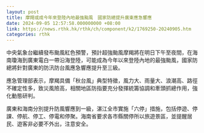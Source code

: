 ```yaml
---
layout: post
title: 摩羯或成今年來登陸內地最強颱風　國家防總提升廣東應急響應
date: 2024-09-05 12:57:58.000000000 +08:00
link: https://news.rthk.hk/rthk/ch/component/k2/1769250-20240905.htm
categories: rthk
---
```


中央氣象台繼續發布颱風紅色預警，預計超強颱風摩羯將在明日下午至夜間，在海南瓊海到廣東電白一帶沿海登陸，可能成為今年以來登陸內地的最強颱風，國家防總將針對廣東的防汛防台風應急響應提升至三級。

應急管理部表示，摩羯具備「秋台風」典型特徵，風力大、雨量大、浪潮高、路徑不確定性多，致災風險高，相關地區防指要充分發揮統籌協調和牽頭抓總作用，強化動態研判。

廣東和海南分別提升防風響應到一級，湛江全市實施「六停」措施，包括停遊、停課、停航、停工、停電和停聚。海南省要求各市縣關停所以旅遊景區，並提醒居民、遊客非必要不外出，注意安全。
